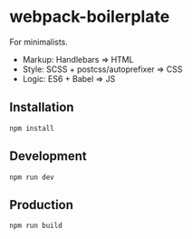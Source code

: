 # webpack-boilerplate

For minimalists.

- Markup: Handlebars => HTML
- Style: SCSS + postcss/autoprefixer => CSS
- Logic: ES6 + Babel => JS

## Installation
`npm install`

## Development
`npm run dev`

## Production
`npm run build`

